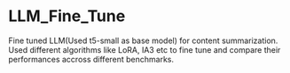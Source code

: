 # LLM_Fine_Tune
Fine tuned LLM(Used t5-small as base model) for content summarization. Used different algorithms like LoRA, IA3 etc to fine tune and compare their performances accross different benchmarks.

